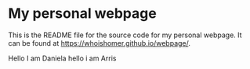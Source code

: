 # My personal webpage

This is the README file for the source code for my personal webpage. It can be found at <https://whoishomer.github.io/webpage/>.  

Hello I am Daniela 
hello i am Arris